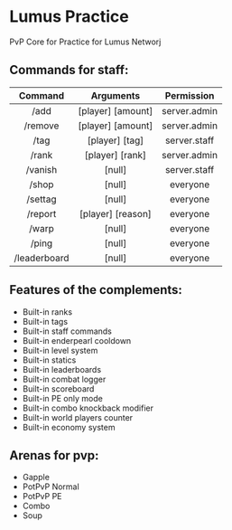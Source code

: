 # Lumus Practice
PvP Core for Practice for Lumus Networj

## Commands for staff:

| Command | Arguments | Permission|
| :-----: | :-------: | :-------: |
| /add | [player] [amount] | server.admin|
| /remove | [player] [amount] | server.admin|
| /tag | [player] [tag] | server.staff|
| /rank | [player] [rank] | server.admin|
| /vanish | [null] | server.staff|
| /shop | [null] | everyone|
| /settag | [null] | everyone|
| /report | [player] [reason] | everyone|
| /warp | [null] | everyone|
| /ping | [null] | everyone|
| /leaderboard | [null] | everyone|

## Features of the complements:

- Built-in ranks
- Built-in tags
- Built-in staff commands
- Built-in enderpearl cooldown
- Built-in level system
- Built-in statics
- Built-in leaderboards
- Built-in combat logger
- Built-in scoreboard
- Built-in PE only mode
- Built-in combo knockback modifier
- Built-in world players counter
- Built-in economy system

## Arenas for pvp:

- Gapple
- PotPvP Normal
- PotPvP PE 
- Combo
- Soup
